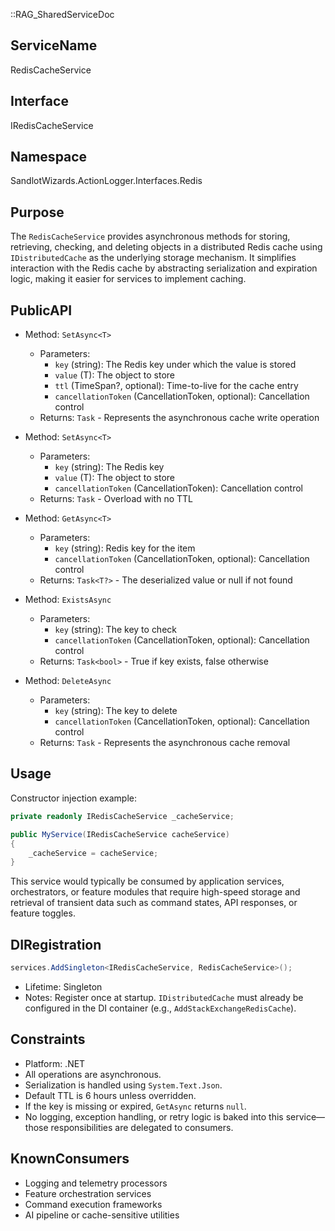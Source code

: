 ::RAG_SharedServiceDoc

## ServiceName
RedisCacheService

## Interface
IRedisCacheService

## Namespace
SandlotWizards.ActionLogger.Interfaces.Redis

## Purpose
The `RedisCacheService` provides asynchronous methods for storing, retrieving, checking, and deleting objects in a distributed Redis cache using `IDistributedCache` as the underlying storage mechanism. It simplifies interaction with the Redis cache by abstracting serialization and expiration logic, making it easier for services to implement caching.

## PublicAPI

- Method: `SetAsync<T>`
  - Parameters:
    - `key` (string): The Redis key under which the value is stored
    - `value` (T): The object to store
    - `ttl` (TimeSpan?, optional): Time-to-live for the cache entry
    - `cancellationToken` (CancellationToken, optional): Cancellation control
  - Returns: `Task` - Represents the asynchronous cache write operation

- Method: `SetAsync<T>`
  - Parameters:
    - `key` (string): The Redis key
    - `value` (T): The object to store
    - `cancellationToken` (CancellationToken): Cancellation control
  - Returns: `Task` - Overload with no TTL

- Method: `GetAsync<T>`
  - Parameters:
    - `key` (string): Redis key for the item
    - `cancellationToken` (CancellationToken, optional): Cancellation control
  - Returns: `Task<T?>` - The deserialized value or null if not found

- Method: `ExistsAsync`
  - Parameters:
    - `key` (string): The key to check
    - `cancellationToken` (CancellationToken, optional): Cancellation control
  - Returns: `Task<bool>` - True if key exists, false otherwise

- Method: `DeleteAsync`
  - Parameters:
    - `key` (string): The key to delete
    - `cancellationToken` (CancellationToken, optional): Cancellation control
  - Returns: `Task` - Represents the asynchronous cache removal

## Usage

Constructor injection example:
```csharp
private readonly IRedisCacheService _cacheService;

public MyService(IRedisCacheService cacheService)
{
    _cacheService = cacheService;
}
```

This service would typically be consumed by application services, orchestrators, or feature modules that require high-speed storage and retrieval of transient data such as command states, API responses, or feature toggles.

## DIRegistration

```csharp
services.AddSingleton<IRedisCacheService, RedisCacheService>();
```

- Lifetime: Singleton
- Notes: Register once at startup. `IDistributedCache` must already be configured in the DI container (e.g., `AddStackExchangeRedisCache`).

## Constraints

- Platform: .NET
- All operations are asynchronous.
- Serialization is handled using `System.Text.Json`.
- Default TTL is 6 hours unless overridden.
- If the key is missing or expired, `GetAsync` returns `null`.
- No logging, exception handling, or retry logic is baked into this service—those responsibilities are delegated to consumers.

## KnownConsumers

- Logging and telemetry processors
- Feature orchestration services
- Command execution frameworks
- AI pipeline or cache-sensitive utilities
